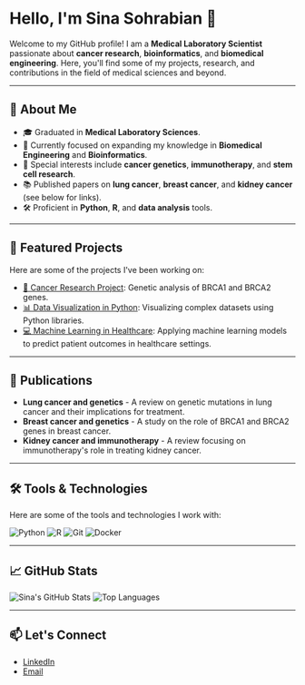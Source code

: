 # Hello, I'm Sina Sohrabian 👋

Welcome to my GitHub profile! I am a **Medical Laboratory Scientist** passionate about **cancer research**, **bioinformatics**, and **biomedical engineering**. Here, you'll find some of my projects, research, and contributions in the field of medical sciences and beyond.

---

## 🔬 About Me
- 🎓 Graduated in **Medical Laboratory Sciences**.
- 🌱 Currently focused on expanding my knowledge in **Biomedical Engineering** and **Bioinformatics**.
- 🧬 Special interests include **cancer genetics**, **immunotherapy**, and **stem cell research**.
- 📚 Published papers on **lung cancer**, **breast cancer**, and **kidney cancer** (see below for links).
- 🛠️ Proficient in **Python**, **R**, and **data analysis** tools.

---

## 🚀 Featured Projects

Here are some of the projects I've been working on:

- [🔬 Cancer Research Project](https://github.com/SinaSohrabian/cancer-research): Genetic analysis of BRCA1 and BRCA2 genes.
- [📊 Data Visualization in Python](https://github.com/SinaSohrabian/data-visualization): Visualizing complex datasets using Python libraries.
- [💻 Machine Learning in Healthcare](https://github.com/SinaSohrabian/healthcare-ML): Applying machine learning models to predict patient outcomes in healthcare settings.

---

## 📄 Publications

- **Lung cancer and genetics** - A review on genetic mutations in lung cancer and their implications for treatment.
- **Breast cancer and genetics** - A study on the role of BRCA1 and BRCA2 genes in breast cancer.
- **Kidney cancer and immunotherapy** - A review focusing on immunotherapy's role in treating kidney cancer.

---

## 🛠️ Tools & Technologies

Here are some of the tools and technologies I work with:

![Python](https://img.shields.io/badge/-Python-3776AB?logo=python&logoColor=fff)
![R](https://img.shields.io/badge/-R-276DC3?logo=r&logoColor=fff)
![Git](https://img.shields.io/badge/-Git-F05032?logo=git&logoColor=fff)
![Docker](https://img.shields.io/badge/-Docker-2496ED?logo=docker&logoColor=fff)

---

## 📈 GitHub Stats

![Sina's GitHub Stats](https://github-readme-stats.vercel.app/api?username=SinaSohrabian&show_icons=true&theme=radical)
![Top Languages](https://github-readme-stats.vercel.app/api/top-langs/?username=SinaSohrabian&layout=compact)

---

## 📫 Let's Connect

- [LinkedIn](https://www.linkedin.com/in/sinasohrabian/)
- [Email](mailto:sina.sohrabian.ac@gmail.com)

